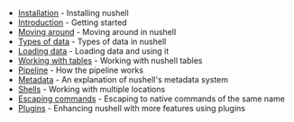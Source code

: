 * [Installation](installation.md) - Installing nushell
* [Introduction](introduction.md) - Getting started
* [Moving around](moving_around.md) - Moving around in nushell
* [Types of data](types_of_data.md) - Types of data in nushell
* [Loading data](loading_data.md) - Loading data and using it
* [Working with tables](working_with_tables.md) - Working with nushell tables
* [Pipeline](pipeline.md) - How the pipeline works
* [Metadata](metadata.md) - An explanation of nushell's metadata system
* [Shells](shells_in_shells.md) - Working with multiple locations
* [Escaping commands](escaping.md) - Escaping to native commands of the same name 
* [Plugins](plugins.md) - Enhancing nushell with more features using plugins
